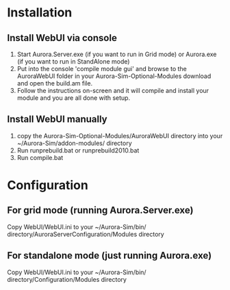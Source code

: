 # Installation

## Install WebUI via console
1. Start Aurora.Server.exe (if you want to run in Grid mode) or Aurora.exe (if you want to run in StandAlone mode)
2. Put into the console 'compile module gui' and browse to the AuroraWebUI folder in your Aurora-Sim-Optional-Modules download and open the build.am file.
3. Follow the instructions on-screen and it will compile and install your module and you are all done with setup.

## Install WebUI manually
1. copy the Aurora-Sim-Optional-Modules/AuroraWebUI directory into your ~/Aurora-Sim/addon-modules/ directory
2. Run runprebuild.bat or runprebuild2010.bat
3. Run compile.bat

# Configuration

## For grid mode (running Aurora.Server.exe)
Copy WebUI/WebUI.ini to your ~/Aurora-Sim/bin/ directory/AuroraServerConfiguration/Modules directory

## For standalone mode (just running Aurora.exe)
Copy WebUI/WebUI.ini to your ~/Aurora-Sim/bin/ directory/Configuration/Modules directory
